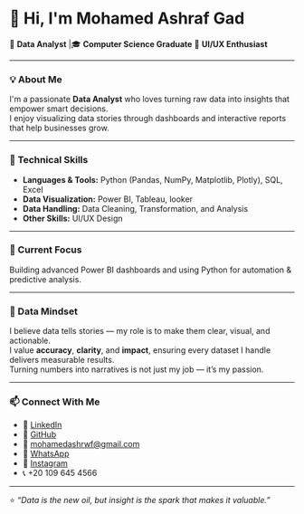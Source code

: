 # 👋 Hi, I'm Mohamed Ashraf Gad  

💼 **Data Analyst** |🎓 **Computer Science Graduate**  🎨 **UI/UX Enthusiast**

---

### 💡 About Me  
I'm a passionate **Data Analyst** who loves turning raw data into insights that empower smart decisions.  
I enjoy visualizing data stories through dashboards and interactive reports that help businesses grow.  

---

### 🧠 Technical Skills  
- **Languages & Tools:** Python (Pandas, NumPy, Matplotlib, Plotly), SQL, Excel  
- **Data Visualization:** Power BI, Tableau, looker
- **Data Handling:** Data Cleaning, Transformation, and Analysis  
- **Other Skills:** UI/UX Design

---

### 🚀 Current Focus  
Building advanced Power BI dashboards and using Python for automation & predictive analysis.  

---

### 🧠 Data Mindset  
I believe data tells stories — my role is to make them clear, visual, and actionable.  
I value **accuracy**, **clarity**, and **impact**, ensuring every dataset I handle delivers measurable results.  
Turning numbers into narratives is not just my job — it’s my passion.  

---

### 📫 Connect With Me  
- 💼 [LinkedIn](https://www.linkedin.com/in/mohammed-ashraf-749015226/)  
- 🐙 [GitHub](https://github.com/mohamedgad300)  
- 📧 mohamedashrwf@gmail.com
- 💬 [WhatsApp](https://wa.me/201096454566)
-  📸 [Instagram](https://www.instagram.com/mga8d/?hl=ar)
-  📞 +20 109 645 4566

---

⭐️ *“Data is the new oil, but insight is the spark that makes it valuable.”*  
